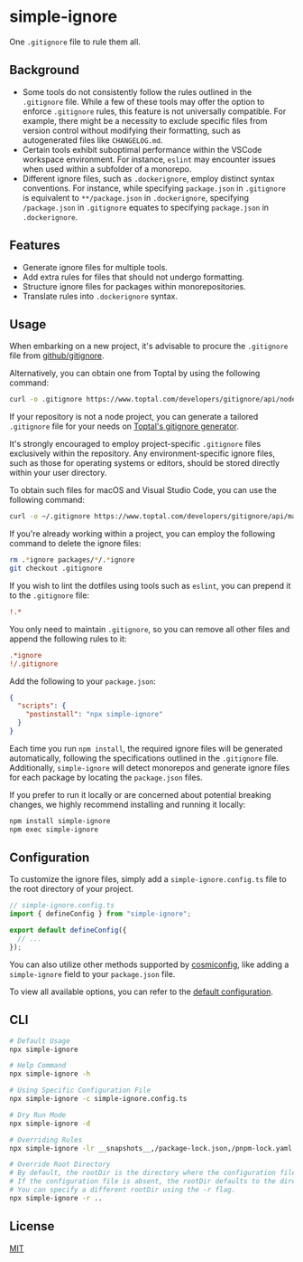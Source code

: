 # simple-ignore

One `.gitignore` file to rule them all.

## Background

- Some tools do not consistently follow the rules outlined in the `.gitignore` file. While a few of these tools may offer the option to enforce `.gitignore` rules, this feature is not universally compatible. For example, there might be a necessity to exclude specific files from version control without modifying their formatting, such as autogenerated files like `CHANGELOG.md`.
- Certain tools exhibit suboptimal performance within the VSCode workspace environment. For instance, `eslint` may encounter issues when used within a subfolder of a monorepo.
- Different ignore files, such as `.dockerignore`, employ distinct syntax conventions. For instance, while specifying `package.json` in `.gitignore` is equivalent to `**/package.json` in `.dockerignore`, specifying `/package.json` in `.gitignore` equates to specifying `package.json` in `.dockerignore`.

## Features

- Generate ignore files for multiple tools.
- Add extra rules for files that should not undergo formatting.
- Structure ignore files for packages within monorepositories.
- Translate rules into `.dockerignore` syntax.

## Usage

When embarking on a new project, it's advisable to procure the `.gitignore` file from [github/gitignore](https://github.com/github/gitignore).

Alternatively, you can obtain one from Toptal by using the following command:

```sh
curl -o .gitignore https://www.toptal.com/developers/gitignore/api/node
```

If your repository is not a node project, you can generate a tailored `.gitignore` file for your needs on [Toptal's gitignore generator](https://www.toptal.com/developers/gitignore).

It's strongly encouraged to employ project-specific `.gitignore` files exclusively within the repository. Any environment-specific ignore files, such as those for operating systems or editors, should be stored directly within your user directory.

To obtain such files for macOS and Visual Studio Code, you can use the following command:

```sh
curl -o ~/.gitignore https://www.toptal.com/developers/gitignore/api/macos,visualstudiocode
```

If you're already working within a project, you can employ the following command to delete the ignore files:

```sh
rm .*ignore packages/*/.*ignore
git checkout .gitignore
```

If you wish to lint the dotfiles using tools such as `eslint`, you can prepend it to the `.gitignore` file:

```ini
!.*
```

You only need to maintain `.gitignore`, so you can remove all other files and append the following rules to it:

```ini
.*ignore
!/.gitignore
```

Add the following to your `package.json`:

```json
{
  "scripts": {
    "postinstall": "npx simple-ignore"
  }
}
```

Each time you run `npm install`, the required ignore files will be generated automatically, following the specifications outlined in the `.gitignore` file. Additionally, `simple-ignore` will detect monorepos and generate ignore files for each package by locating the `package.json` files.

If you prefer to run it locally or are concerned about potential breaking changes, we highly recommend installing and running it locally:

```sh
npm install simple-ignore
npm exec simple-ignore
```

## Configuration

To customize the ignore files, simply add a `simple-ignore.config.ts` file to the root directory of your project.

```ts
// simple-ignore.config.ts
import { defineConfig } from "simple-ignore";

export default defineConfig({
  // ...
});
```

You can also utilize other methods supported by [cosmiconfig](https://github.com/cosmiconfig/cosmiconfig), like adding a `simple-ignore` field to your `package.json` file.

To view all available options, you can refer to the [default configuration](./src/defaultConfig.ts).

## CLI

```sh
# Default Usage
npx simple-ignore

# Help Command
npx simple-ignore -h

# Using Specific Configuration File
npx simple-ignore -c simple-ignore.config.ts

# Dry Run Mode
npx simple-ignore -d

# Overriding Rules
npx simple-ignore -lr __snapshots__,/package-lock.json,/pnpm-lock.yaml,/yarn.lock,CHANGELOG.md

# Override Root Directory
# By default, the rootDir is the directory where the configuration file resides.
# If the configuration file is absent, the rootDir defaults to the directory where the command is executed.
# You can specify a different rootDir using the -r flag.
npx simple-ignore -r ..
```

## License

[MIT](./LICENSE)
